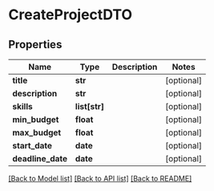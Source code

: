 # CreateProjectDTO

## Properties
Name | Type | Description | Notes
------------ | ------------- | ------------- | -------------
**title** | **str** |  | [optional] 
**description** | **str** |  | [optional] 
**skills** | **list[str]** |  | [optional] 
**min_budget** | **float** |  | [optional] 
**max_budget** | **float** |  | [optional] 
**start_date** | **date** |  | [optional] 
**deadline_date** | **date** |  | [optional] 

[[Back to Model list]](../README.md#documentation-for-models) [[Back to API list]](../README.md#documentation-for-api-endpoints) [[Back to README]](../README.md)

